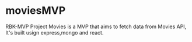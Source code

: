 # moviesMVP

RBK-MVP Project
 Movies is a MVP that aims to fetch data from Movies API,
 It's built usign express,mongo and react.
